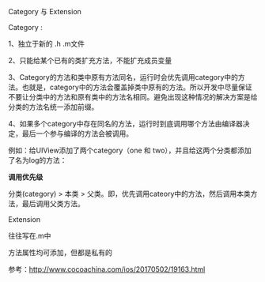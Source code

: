 Category 与 Extension





Category :



1、独立于新的 .h .m文件

2、只能给某个已有的类扩充方法，不能扩充成员变量

3、Category的方法和类中原有方法同名，运行时会优先调用category中的方法。也就是，category中的方法会覆盖掉类中原有的方法。所以开发中尽量保证不要让分类中的方法和原有类中的方法名相同。避免出现这种情况的解决方案是给分类的方法名统一添加前缀。

4、如果多个category中存在同名的方法，运行时到底调用哪个方法由编译器决定，最后一个参与编译的方法会被调用。

例如：给UIView添加了两个category（one 和 two），并且给这两个分类都添加了名为log的方法：



**调用优先级**

分类(category) > 本类 > 父类。即，优先调用cateory中的方法，然后调用本类方法，最后调用父类方法。



Extension

往往写在.m中

方法属性均可添加，但都是私有的







参考：http://www.cocoachina.com/ios/20170502/19163.html
